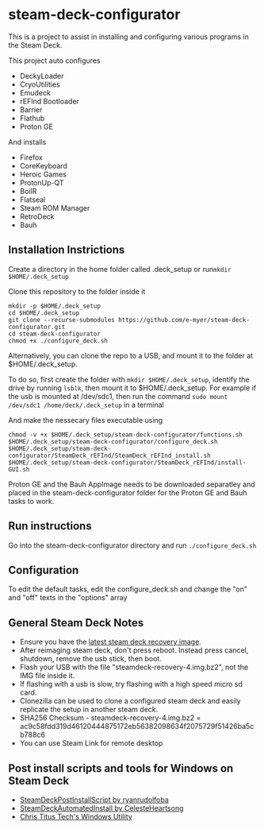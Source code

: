 # steam-deck-configurator

This is a project to assist in installing and configuring various programs in the Steam Deck.

This project auto configures

- DeckyLoader
- CryoUtilities
- Emudeck
- rEFInd Bootloader
- Barrier
- Flathub
- Proton GE

And installs

- Firefox
- CoreKeyboard
- Heroic Games
- ProtonUp-QT
- BoilR
- Flatseal
- Steam ROM Manager
- RetroDeck
- Bauh

## Installation Instrictions

Create a directory in the home folder called .deck_setup or run`mkdir $HOME/.deck_setup`

Clone this repository to the folder inside it


```
mkdir -p $HOME/.deck_setup
cd $HOME/.deck_setup
git clone --recurse-submodules https://github.com/e-myer/steam-deck-configurator.git
cd steam-deck-configurator
chmod +x ./configure_deck.sh
```

Alternatively, you can clone the repo to a USB, and mount it to the folder at $HOME/.deck_setup.

To do so, first create the folder with `mkdir $HOME/.deck_setup`, identify the drive by running `lsblk`, then mount it to $HOME/.deck_setup. For example if the usb is mounted at /dev/sdc1, then run the command `sudo mount /dev/sdc1 /home/deck/.deck_setup` in a terminal

And make the nessecary files executable using
```
chmod -v +x $HOME/.deck_setup/steam-deck-configurator/functions.sh $HOME/.deck_setup/steam-deck-configurator/configure_deck.sh $HOME/.deck_setup/steam-deck-configurator/SteamDeck_rEFInd/SteamDeck_rEFInd_install.sh $HOME/.deck_setup/steam-deck-configurator/SteamDeck_rEFInd/install-GUI.sh
```
Proton GE and the Bauh AppImage needs to be downloaded separatley and placed in the steam-deck-configurator folder for the Proton GE and Bauh tasks to work.

## Run instructions
Go into the steam-deck-configurator directory and run
`./configure_deck.sh`

## Configuration

To edit the default tasks, edit the configure_deck.sh and change the "on" and "off" texts in the "options" array

## General Steam Deck Notes

- Ensure you have the [latest steam deck recovery image](https://help.steampowered.com/en/faqs/view/1B71-EDF2-EB6D-2BB3).
- After reimaging steam deck, don't press reboot. Instead press cancel, shutdown, remove the usb stick, then boot.
- Flash your USB with the file "steamdeck-recovery-4.img.bz2", not the IMG file inside it.
- If flashing with a usb is slow, try flashing with a high speed micro sd card.
- Clonezilla can be used to clone a configured steam deck and easily replicate the setup in another steam deck.
- SHA256 Checksum - steamdeck-recovery-4.img.bz2 = ac9c58fdd319d46120444875172eb56382098634f2075729f51426ba5cb788c6
- You can use Steam Link for remote desktop


## Post install scripts and tools for Windows on Steam Deck
- [SteamDeckPostInstallScript by ryanrudolfoba](https://github.com/ryanrudolfoba/SteamDeckPostInstallScript)
- [SteamDeckAutomatedInstall by CelesteHeartsong](https://github.com/CelesteHeartsong/SteamDeckAutomatedInstall)
- [Chris Titus Tech's Windows Utility](https://github.com/ChrisTitusTech/winutil)
